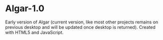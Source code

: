 # Algar-1.0
Early version of Algar (current version, like most other projects remains on previous desktop and will be updated once desktop is returned). Created with HTML5 and JavaScript.
